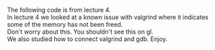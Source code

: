 The following code is from lecture 4.<br /> 
In lecture 4 we looked at a known issue with valgrind where it indicates some of the memory has not been freed. <br /> 
Don't worry about this.  You shouldn't see this on gl.<br /> 
We also studied how to connect valgrind and gdb.  Enjoy.<br /> 
